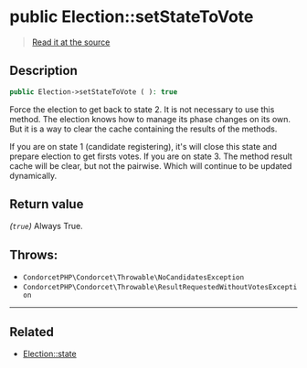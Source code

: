 # public Election::setStateToVote

> [Read it at the source](https://github.com/julien-boudry/Condorcet/blob/master/src/Election.php#L484)

## Description    

```php
public Election->setStateToVote ( ): true
```

Force the election to get back to state 2.
It is not necessary to use this method. The election knows how to manage its phase changes on its own. But it is a way to clear the cache containing the results of the methods.

If you are on state 1 (candidate registering), it's will close this state and prepare election to get firsts votes.
If you are on state 3. The method result cache will be clear, but not the pairwise. Which will continue to be updated dynamically.


## Return value   

*(`true`)* Always True.



## Throws:   

* ```CondorcetPHP\Condorcet\Throwable\NoCandidatesException``` 
* ```CondorcetPHP\Condorcet\Throwable\ResultRequestedWithoutVotesException``` 

---------------------------------------

## Related

* [Election::state](/Docs/api-reference/Election%20Class/Election--state.md)    
